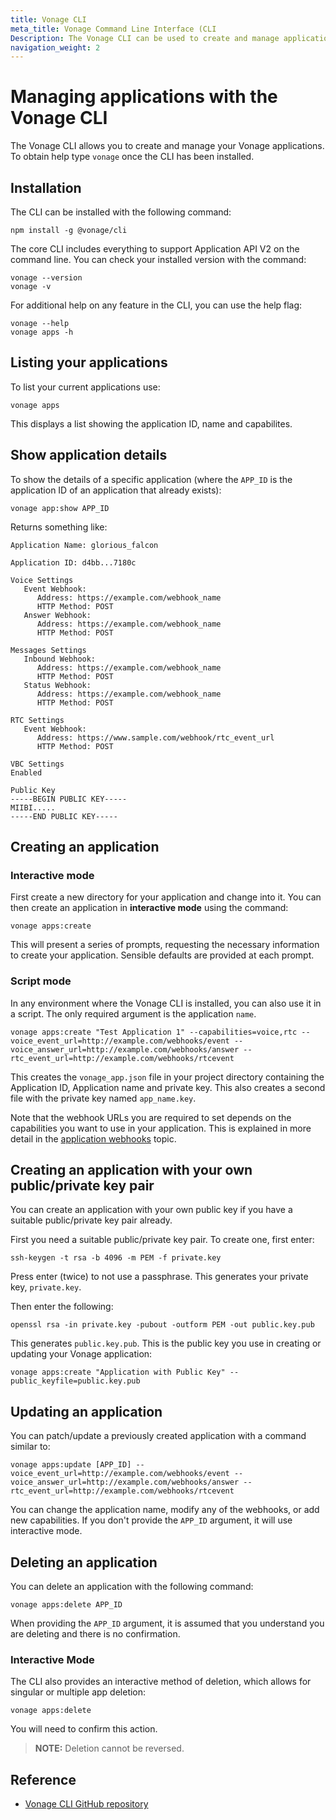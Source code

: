 ```yaml
---
title: Vonage CLI
meta_title: Vonage Command Line Interface (CLI
Description: The Vonage CLI can be used to create and manage applications.
navigation_weight: 2
---
```


# Managing applications with the Vonage CLI

The Vonage CLI allows you to create and manage your Vonage applications. To obtain help type `vonage` once the CLI has been installed.

## Installation

The  CLI can be installed with the following command:

```shell
npm install -g @vonage/cli
```

The core CLI includes everything to support Application API V2 on the command line. You can check your installed version with the command:

```shell
vonage --version
vonage -v
```

For additional help on any feature in the CLI, you can use the help flag:

```shell
vonage --help
vonage apps -h
```

## Listing your applications

To list your current applications use:

```shell
vonage apps
```

This displays a list showing the application ID, name and capabilites.

## Show application details

To show the details of a specific application (where the `APP_ID` is the application  ID of an application that already exists):

```shell
vonage app:show APP_ID
```

Returns something like:

```shell
Application Name: glorious_falcon

Application ID: d4bb...7180c

Voice Settings
   Event Webhook:
      Address: https://example.com/webhook_name
      HTTP Method: POST
   Answer Webhook:
      Address: https://example.com/webhook_name
      HTTP Method: POST

Messages Settings
   Inbound Webhook:
      Address: https://example.com/webhook_name
      HTTP Method: POST
   Status Webhook:
      Address: https://example.com/webhook_name
      HTTP Method: POST

RTC Settings
   Event Webhook:
      Address: https://www.sample.com/webhook/rtc_event_url
      HTTP Method: POST

VBC Settings
Enabled

Public Key
-----BEGIN PUBLIC KEY-----
MIIBI.....
-----END PUBLIC KEY-----
```

## Creating an application

### Interactive mode

First create a new directory for your application and change into it. You can then create an application in **interactive mode** using the command:

```shell
vonage apps:create
```

This will present a series of prompts, requesting the necessary information to create your application. Sensible defaults are provided at each prompt.

### Script mode

In any environment where the Vonage CLI is installed, you can also use it in a script.  The only required argument is the application `name`.


```shell
vonage apps:create "Test Application 1" --capabilities=voice,rtc --voice_event_url=http://example.com/webhooks/event --voice_answer_url=http://example.com/webhooks/answer --rtc_event_url=http://example.com/webhooks/rtcevent
```

This creates the `vonage_app.json` file in your project directory containing the Application ID, Application name and private key. This also creates a second file with the private key named `app_name.key`.

Note that the webhook URLs you are required to set depends on the capabilities you want to use in your application. This is explained in more detail in the [application webhooks](/application/overview#webhooks) topic.

## Creating an application with your own public/private key pair

You can create an application with your own public key if you have a suitable public/private key pair already.

First you need a suitable public/private key pair. To create one, first enter:

```shell
ssh-keygen -t rsa -b 4096 -m PEM -f private.key
```

Press enter (twice) to not use a passphrase. This generates your private key, `private.key`.

Then enter the following:

```shell
openssl rsa -in private.key -pubout -outform PEM -out public.key.pub
```

This generates `public.key.pub`. This is the public key you use in creating or updating your Vonage application:

```shell
vonage apps:create "Application with Public Key" --public_keyfile=public.key.pub
```

## Updating an application

You can patch/update a previously created application with a command similar to:

```shell
vonage apps:update [APP_ID] --voice_event_url=http://example.com/webhooks/event --voice_answer_url=http://example.com/webhooks/answer --rtc_event_url=http://example.com/webhooks/rtcevent
```

You can change the application name, modify any of the webhooks, or add new capabilities. If you don't provide the `APP_ID` argument, it will use interactive mode.

## Deleting an application

You can delete an application with the following command:

```shell
vonage apps:delete APP_ID
```

When providing the `APP_ID` argument, it is assumed that you understand you are deleting and there is no confirmation.

### Interactive Mode 

The CLI also provides an interactive method of deletion, which allows for singular or multiple app deletion:

```shell
vonage apps:delete
```
You will need to confirm this action.

> **NOTE:** Deletion cannot be reversed.

## Reference

* [Vonage CLI GitHub repository](https://github.com/vonage/vonage-cli)
